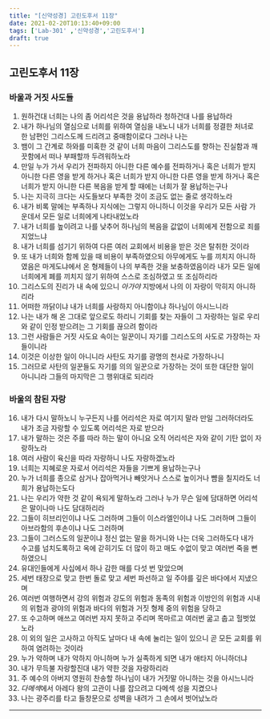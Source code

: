 ```yaml
---
title: "[신약성경] 고린도후서 11장"
date: 2021-02-20T10:13:40+09:00
tags: ['Lab-301' ,'신약성경','고린도후서']
draft: true
---
```

## 고린도후서 11장
### 바울과 거짓 사도들
1. 원하건대 너희는 나의 좀 어리석은 것을 용납하라 청하건대 나를 용납하라
2. 내가 하나님의 열심으로 너희를 위하여 열심을 내노니 내가 너희를 정결한 처녀로 한 남편인 그리스도께 드리려고 중매함이로다 그러나 나는 
3. 뱀이 그 간계로 하와를 미혹한 것 같이 너희 마음이 그리스도를 향하는 진실함과 깨끗함에서 떠나 부패할까 두려워하노라
4. 만일 누가 가서 우리가 전파하지 아니한 다른 예수를 전파하거나 혹은 너희가 받지 아니한 다른 영을 받게 하거나 혹은 너희가 받지 아니한 다른 영을 받게 하거나 혹은 너희가 받지 아니한 다른 복음을 받게 할 때에는 너희가 잘 용납하는구나 
5. 나는 지극히 크다는 사도들보다 부족한 것이 조금도 없는 줄로 생각하노라
6. 내가 비록 말에는 부족하나 지식에는 그렇지 아니하니 이것을 우리가 모든 사람 가운데서 모든 일로 너희에게 나타내었노라
7. 내가 너희를 높이려고 나를 낮추어 하나님의 복음을 값없이 너희에게 전함으로 죄를 지었느냐
8. 내가 너희를 섬기기 위하여 다른 여러 교회에서 비용을 받은 것은 탈취한 것이라
9. 또 내가 너희와 함께 있을 때 비용이 부족하였으되 아무에게도 누를 끼치지 아니하였음은 마게도냐에서 온 형제들이 나의 부족한 것을 보충하였음이라 내가 모든 일에 너희에게 폐를 끼치지 않기 위하여 스스로 조심하였고 또 조심하리라 
10. 그리스도의 진리가 내 속에 있으니 *아가야* 지방에서 나의 이 자랑이 막히지 아니하리라
11. 어떠한 까닭이냐 내가 너희를 사랑하지 아니함이냐 하나님이 아시느니라
12. 나는 내가 해 온 그대로 앞으로도 하리니 기회를 찾는 자들이 그 자랑하는 일로 우리와 같이 인정 받으려는 그 기회를 끊으려 함이라
13. 그런 사람들은 거짓 사도요 속이는 일꾼이니 자기를 그리스도의 사도로 가장하는 자들이니라
14. 이것은 이상한 일이 아니니라 사탄도 자기를 광명의 천사로 가장하나니
15. 그러므로 사탄의 일꾼들도 자기를 의의 일꾼으로 가장하는 것이 또한 대단한 일이 아니니라 그들의 마지막은 그 행위대로 되리라
### 바울의 참된 자랑
16. 내가 다시 말하노니 누구든지 나를 어리석은 자로 여기지 말라 만일 그러하더라도 내가 조금 자랑할 수 있도록 어리석은 자로 받으라
17. 내가 말하는 것은 주를 따라 하는 말이 아니요 오직 어리석은 자와 같이 기탄 없이 자랑하노라
18. 여러 사람이 육신을 따라 자랑하니 나도 자랑하겠노라
19. 너희는 지혜로운 자로서 어리석은 자들을 기쁘게 용납하는구나
20. 누가 너희를 종으로 삼거나 잡아먹거나 빼앗거나 스스로 높이거나 뺨을 칠지라도 너희가 용납하는도다
21. 나는 우리가 약한 것 같이 욕되게 말하노라 그러나 누가 무슨 일에 담대하면 어리석은 말이나마 나도 담대하리라
22. 그들이 히브리인이냐 나도 그러하며 그들이 이스라엘인이냐 나도 그러하며 그들이 아브라함의 후손이냐 나도 그러하며
23. 그들이 그러스도의 일꾼이냐 정신 없는 말을 하거니와 나는 더욱 그러하도다 내가 수고를 넘치도록하고 옥에 갇히기도 더 많이 하고 매도 수없이 맞고 여러번 죽을 뻔하였으니
24. 유대인들에게 사십에서 하나 감한 매를 다섯 번 맞았으며
25. 세번 태장으로 맞고 한번 돌로 맞고 세번 파선하고 일 주야를 깊은 바다에서 지냈으며
26. 여러번 여행하면서 강의 위험과 강도의 위험과 동족의 위험과 이방인의 위험과 시내의 위험과 광야의 위험과 바다의 위험과 거짓 형제 중의 위험을 당하고
27. 또 수고하며 애쓰고 여러번 자지 못하고 주리며 목마르고 여러번 굶고 춥고 헐벗었노라
28. 이 외의 일은 고사하고 아직도 날마다 내 속에 눌리는 일이 있으니 곧 모든 교회를 위하여 염려하는 것이라
29. 누가 악하며 내가 악하지 아니하며 누가 실족하게 되면 내가 애타지 아니하더냐
30. 내가 무득불 자랑할진대 내가 약한 것을 자랑하리라
31. 주 예수의 아버지 영원히 찬송할 하나님이 내가 거짓말 아니하는 것을 아시느니라
32. *다메섹*에서 아레다 왕의 고관이 나를 잡으려고 다메섹 성을 지켰으나
33. 나는 광주리를 타고 들창문으로 성벽을 내려가 그 손에서 벗어났노라
***



